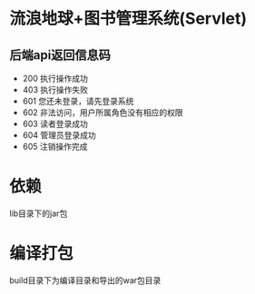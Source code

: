 # 流浪地球+图书管理系统(Servlet)
## 后端api返回信息码
 - 200 执行操作成功
 - 403 执行操作失败
 - 601 您还未登录，请先登录系统
 - 602 非法访问，用户所属角色没有相应的权限
 - 603 读者登录成功
 - 604 管理员登录成功
 - 605 注销操作完成

# 依赖
lib目录下的jar包

# 编译打包
build目录下为编译目录和导出的war包目录